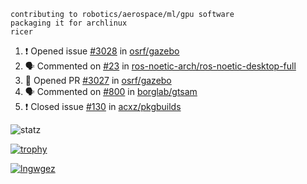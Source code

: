 ```
contributing to robotics/aerospace/ml/gpu software
packaging it for archlinux
ricer
```

<!--START_SECTION:activity-->
1. ❗️ Opened issue [#3028](https://github.com/osrf/gazebo/issues/3028) in [osrf/gazebo](https://github.com/osrf/gazebo)
2. 🗣 Commented on [#23](https://github.com/ros-noetic-arch/ros-noetic-desktop-full/issues/23) in [ros-noetic-arch/ros-noetic-desktop-full](https://github.com/ros-noetic-arch/ros-noetic-desktop-full)
3. 💪 Opened PR [#3027](https://github.com/osrf/gazebo/pull/3027) in [osrf/gazebo](https://github.com/osrf/gazebo)
4. 🗣 Commented on [#800](https://github.com/borglab/gtsam/issues/800) in [borglab/gtsam](https://github.com/borglab/gtsam)
5. ❗️ Closed issue [#130](https://github.com/acxz/pkgbuilds/issues/130) in [acxz/pkgbuilds](https://github.com/acxz/pkgbuilds)
<!--END_SECTION:activity-->


![statz](https://github-readme-stats.vercel.app/api?username=acxz&include_all_commits=true&show_icons=true)

[![trophy](https://github-profile-trophy.vercel.app/?username=acxz)](https://github.com/ryo-ma/github-profile-trophy)

[![lngwgez](https://github-readme-stats.vercel.app/api/top-langs/?username=acxz&layout=compact)](https://github.com/acxz/github-readme-stats)


<!--
**acxz/acxz** is a ✨ _special_ ✨ repository because its `README.md` (this file) appears on your GitHub profile.

Here are some ideas to get you started:

- 🔭 I’m currently working on ...
- 🌱 I’m currently learning ...
- 👯 I’m looking to collaborate on ...
- 🤔 I’m looking for help with ...
- 💬 Ask me about ...
- 📫 How to reach me: ...
- 😄 Pronouns: ...
- ⚡ Fun fact: ...
-->
